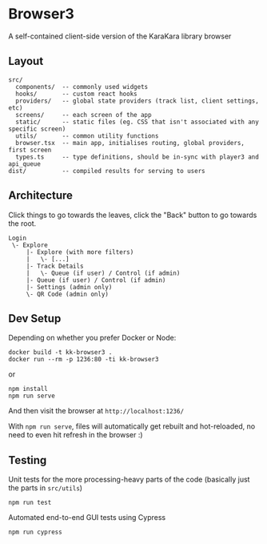 # Browser3

A self-contained client-side version of the KaraKara library browser

## Layout

```
src/
  components/  -- commonly used widgets
  hooks/       -- custom react hooks
  providers/   -- global state providers (track list, client settings, etc)
  screens/     -- each screen of the app
  static/      -- static files (eg. CSS that isn't associated with any specific screen)
  utils/       -- common utility functions
  browser.tsx  -- main app, initialises routing, global providers, first screen
  types.ts     -- type definitions, should be in-sync with player3 and api_queue
dist/          -- compiled results for serving to users
```

## Architecture

Click things to go towards the leaves, click the "Back" button to go towards the root.

```
Login
 \- Explore
     |- Explore (with more filters)
     |   \- [...]
     |- Track Details
     |   \- Queue (if user) / Control (if admin)
     |- Queue (if user) / Control (if admin)
     |- Settings (admin only)
     \- QR Code (admin only)

```

## Dev Setup

Depending on whether you prefer Docker or Node:

```
docker build -t kk-browser3 .
docker run --rm -p 1236:80 -ti kk-browser3
```

or

```
npm install
npm run serve
```

And then visit the browser at `http://localhost:1236/`

With `npm run serve`, files will automatically get rebuilt and hot-reloaded, no need to even hit refresh in the browser :)

## Testing

Unit tests for the more processing-heavy parts of the code (basically just the parts in `src/utils`)

```
npm run test
```

Automated end-to-end GUI tests using Cypress

```
npm run cypress
```
